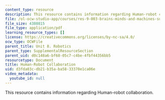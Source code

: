 ```yaml
---
content_type: resource
description: This resource contains information regarding Human-robot collaboration.
file: /ol-ocw-studio-app/courses/res-9-003-brains-minds-and-machines-summer-course-summer-2015/d3fda03cdb21b35aba5833370e1ca06e_MITRES_9_003SUM15_Lec8-4.pdf
file_size: 4380815
file_type: application/pdf
learning_resource_types: []
license: https://creativecommons.org/licenses/by-nc-sa/4.0/
ocw_type: OCWFile
parent_title: Unit 8. Robotics
parent_type: SupplementalResourceSection
parent_uid: d0c148a6-bf68-05c7-c4be-4fbf44356bb5
resourcetype: Document
title: Human-Robot Collaboration
uid: d3fda03c-db21-b35a-ba58-33370e1ca06e
video_metadata:
  youtube_id: null
---
```

This resource contains information regarding Human-robot collaboration.
